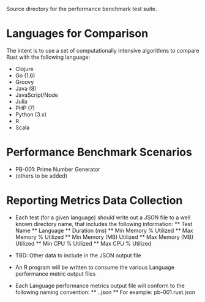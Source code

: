 Source directory for the performance benchmark test suite.

# Languages for Comparison
The intent is to use a set of computationally intensive algorithms to compare Rust with the following language:
* Clojure
* Go (1.6)
* Groovy
* Java (8)
* JavaScript/Node
* Julia
* PHP (7)
* Python (3.x)
* R 
* Scala

# Performance Benchmark Scenarios
* PB-001: Prime Number Generator
* (others to be added)


# Reporting Metrics Data Collection
* Each test (for a given language) should write out a JSON file to a well known directory name, that includes the following information:
** Test Name
** Language
** Duration (ms)
** Min Memory % Utilized
** Max Memory % Utilized
** Min Memory (MB) Utilized
** Max Memory (MB) Utilized
** Min CPU % Utilized
** Max CPU % Utilized

* TBD: Other data to include in the JSON output file

* An R program will be written to consume the various Language performance metric output files

* Each Language performance metrics output file will conform to the following naming convention:
** <Test ID>.<Language>.json
** For example: pb-001.rust.json
